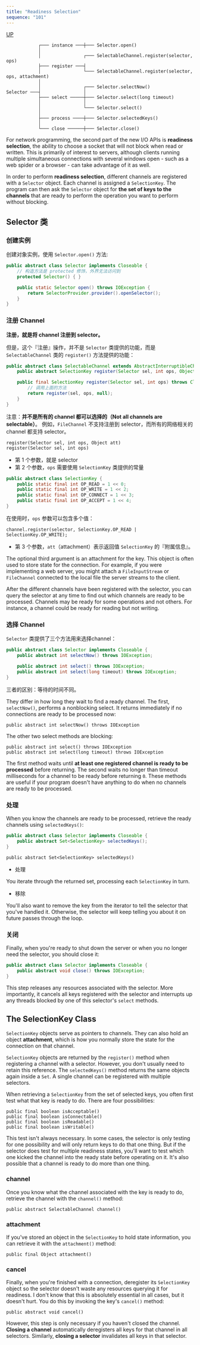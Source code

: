 ```yaml
---
title: "Readiness Selection"
sequence: "101"
---
```


[UP](/java-nio.html)


```text
            ┌─── instance ───┼─── Selector.open()
            │
            │                ┌─── SelectableChannel.register(selector, ops)
            ├─── register ───┤
            │                └─── SelectableChannel.register(selector, ops, attachment)
            │
            │                ┌─── Selector.selectNow()
Selector ───┤                │
            ├─── select ─────┼─── Selector.select(long timeout)
            │                │
            │                └─── Selector.select()
            │
            ├─── process ────┼─── Selector.selectedKeys()
            │
            └─── close ──────┼─── Selector.close()
```

For network programming, the second part of the new I/O APIs is **readiness selection**,
the ability to choose a socket that will not block when read or written.
This is primarily of interest to servers,
although clients running multiple simultaneous connections with several windows open - 
such as a web spider or a browser - 
can take advantage of it as well.

In order to perform **readiness selection**, different channels are registered with a `Selector` object.
Each channel is assigned a `SelectionKey`.
The program can then ask the `Selector` object for **the set of keys to the channels**
that are ready to perform the operation you want to perform without blocking.

## Selector 类

### 创建实例

创建对象实例，使用 `Selector.open()` 方法:

```java
public abstract class Selector implements Closeable {
    // 构造方法是 protected 修饰，外界无法访问到
    protected Selector() { }

    public static Selector open() throws IOException {
        return SelectorProvider.provider().openSelector();
    }
}
```

### 注册 Channel

**注册，就是将 channel 注册到 selector。**

但是，这个『注册』操作，并不是 `Selector` 类提供的功能，而是 `SelectableChannel` 类的 `register()` 方法提供的功能：

```java
public abstract class SelectableChannel extends AbstractInterruptibleChannel implements Channel {
    public abstract SelectionKey register(Selector sel, int ops, Object att) throws ClosedChannelException;

    public final SelectionKey register(Selector sel, int ops) throws ClosedChannelException {
        // 调用上面的方法
        return register(sel, ops, null);
    }
}
```

注意：**并不是所有的 channel 都可以选择的（Not all channels are selectable）**。
例如，`FileChannel` 不支持注册到 selector，而所有的网络相关的 channel 都支持 selector。

```text
register(Selector sel, int ops, Object att)
register(Selector sel, int ops)
```

- 第 1 个参数，就是 selector
- 第 2 个参数，`ops` 需要使用 `SelectionKey` 类提供的常量

```java
public abstract class SelectionKey {
    public static final int OP_READ = 1 << 0;
    public static final int OP_WRITE = 1 << 2;
    public static final int OP_CONNECT = 1 << 3;
    public static final int OP_ACCEPT = 1 << 4;
}
```

在使用时，`ops` 参数可以包含多个值：

```text
channel.register(selector, SelectionKey.OP_READ | SelectionKey.OP_WRITE);
```

- 第 3 个参数，`att`（attachment）表示返回值 `SelectionKey` 的『附属信息』。

The optional third argument is an attachment for the key.
This object is often used to store state for the connection.
For example, if you were implementing a web server,
you might attach a `FileInputStream` or `FileChannel` connected to the local file the server streams to the client.

After the different channels have been registered with the selector,
you can query the selector at any time to find out which channels are ready to be processed.
Channels may be ready for some operations and not others.
For instance, a channel could be ready for reading but not writing.

### 选择 Channel

`Selector` 类提供了三个方法用来选择channel：

```java
public abstract class Selector implements Closeable {
    public abstract int selectNow() throws IOException;

    public abstract int select() throws IOException;
    public abstract int select(long timeout) throws IOException;
}
```

三者的区别：等待的时间不同。

They differ in how long they wait to find a ready channel.
The first, `selectNow()`, performs a nonblocking select.
It returns immediately if no connections are ready to be processed now:

```text
public abstract int selectNow() throws IOException
```

The other two select methods are blocking:

```text
public abstract int select() throws IOException
public abstract int select(long timeout) throws IOException
```

The first method waits until **at least one registered channel is ready to be processed** before returning.
The second waits no longer than timeout milliseconds for a channel to be ready before returning `0`.
These methods are useful if your program doesn't have anything to do when no channels are ready to be processed.

### 处理

When you know the channels are ready to be processed, retrieve the ready channels using `selectedKeys()`:

```java
public abstract class Selector implements Closeable {
    public abstract Set<SelectionKey> selectedKeys();
}
```

```text
public abstract Set<SelectionKey> selectedKeys()
```

- 处理

You iterate through the returned set, processing each `SelectionKey` in turn.

- 移除

You'll also want to remove the key from the iterator to tell the selector that you've handled it.
Otherwise, the selector will keep telling you about it on future passes through the loop.

### 关闭

Finally, when you're ready to shut down the server or when you no longer need the selector, you should close it:

```java
public abstract class Selector implements Closeable {
    public abstract void close() throws IOException;
}
```


This step releases any resources associated with the selector.
More importantly, it cancels all keys registered with the selector and
interrupts up any threads blocked by one of this selector's `select` methods.

## The SelectionKey Class

`SelectionKey` objects serve as pointers to channels.
They can also hold an object **attachment**,
which is how you normally store the state for the connection on that channel.

`SelectionKey` objects are returned by the `register()` method when registering a channel with a selector.
However, you don't usually need to retain this reference.
The `selectedKeys()` method returns the same objects again inside a `Set`.
A single channel can be registered with multiple selectors.

When retrieving a `SelectionKey` from the set of selected keys, you often first test what that key is ready to do.
There are four possibilities:

```text
public final boolean isAcceptable()
public final boolean isConnectable()
public final boolean isReadable()
public final boolean isWritable()
```

This test isn't always necessary.
In some cases, the selector is only testing for one possibility and will only return keys to do that one thing.
But if the selector does test for multiple readiness states,
you'll want to test which one kicked the channel into the ready state before operating on it.
It's also possible that a channel is ready to do more than one thing.

### channel

Once you know what the channel associated with the key is ready to do,
retrieve the channel with the `channel()` method:

```text
public abstract SelectableChannel channel()
```

### attachment

If you've stored an object in the `SelectionKey` to hold state information,
you can retrieve it with the `attachment()` method:

```text
public final Object attachment()
```

### cancel

Finally, when you're finished with a connection, deregister its `SelectionKey` object
so the selector doesn't waste any resources querying it for readiness.
I don't know that this is absolutely essential in all cases, but it doesn't hurt.
You do this by invoking the key's `cancel()` method:

```text
public abstract void cancel()
```

However, this step is only necessary if you haven't closed the channel.
**Closing a channel** automatically deregisters all keys for that channel in all selectors.
Similarly, **closing a selector** invalidates all keys in that selector.
